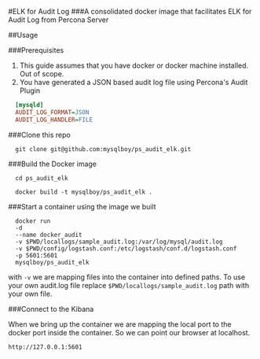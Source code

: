 #ELK for Audit Log
###A consolidated docker image that facilitates ELK for Audit Log from Percona Server

##Usage

###Prerequisites
1. This guide assumes that you have docker or docker machine installed. Out of scope.
2. You have generated a JSON based audit log file using Percona's Audit Plugin

```ini
  [mysqld]
  AUDIT_LOG_FORMAT=JSON
  AUDIT_LOG_HANDLER=FILE
```

###Clone this repo

```shell
  git clone git@github.com:mysqlboy/ps_audit_elk.git
```

###Build the Docker image

```shell
  cd ps_audit_elk
```

```shell
  docker build -t mysqlboy/ps_audit_elk .
```

###Start a container using the image we built

```shell
  docker run
  -d
  --name docker_audit
  -v $PWD/locallogs/sample_audit.log:/var/log/mysql/audit.log
  -v $PWD/config/logstash.conf:/etc/logstash/conf.d/logstash.conf
  -p 5601:5601
  mysqlboy/ps_audit_elk
```

with `-v` we are mapping files into the container into defined paths. To use your own audit.log file replace `$PWD/locallogs/sample_audit.log` path with your own file.  

###Connect to the Kibana

When we bring up the container we are mapping the local port to the docker port inside the container. So we can point our browser at localhost.

```http://127.0.0.1:5601```
